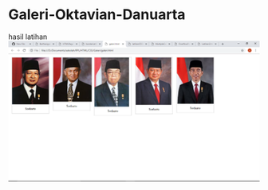 # Galeri-Oktavian-Danuarta
hasil latihan
![alt text](https://github.com/Danuoke/Galeri-Oktavian-Danuarta/blob/master/Screenshot%20(19).png)
